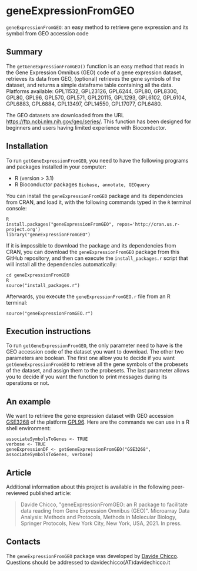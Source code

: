 # geneExpressionFromGEO #

`geneExpressionFromGEO`: an easy method to retrieve gene expression and its symbol from GEO accession code

## Summary ##

The `getGeneExpressionFromGEO()` function is an easy method that reads in the Gene Expression Omnibus (GEO) code of a gene expression dataset, retrieves its data from GEO, (optional) retrieves the gene symbols of the dataset, and returns a simple dataframe table containing all the data. Platforms available: GPL11532, GPL23126, GPL6244, GPL80, GPL8300, GPL80, GPL96, GPL570, GPL571, GPL20115, GPL1293,  GPL6102, GPL6104, GPL6883, GPL6884, GPL13497, GPL14550, GPL17077, GPL6480. 

The GEO datasets are downloaded from the URL <https://ftp.ncbi.nlm.nih.gov/geo/series/>.
This function has been designed for beginners and users having limited experience with Bioconductor.

## Installation ##

To run `getGeneExpressionFromGEO`, you need to have the following programs and packages installed in your computer:

* R (version > 3.1)
* R Bioconductor packages `Biobase, annotate, GEOquery`

You can install the `geneExpressionFromGEO` package and its dependencies from CRAN, and load it, with the following commands typed in the `R` terminal console:

    R
    install.packages("geneExpressionFromGEO", repos='http://cran.us.r-project.org')
    library("geneExpressionFromGEO")
    
If it is impossible to download the package and its dependencies from CRAN, you can download the `geneExpressionFromGEO` package from this GitHub repository, and then can execute the `install_packages.r` script that will install all the dependencies automatically:

    cd geneExpressionFromGEO
    R
    source("install_packages.r")
    
Afterwards,  you execute the `geneExpressionFromGEO.r` file from an R terminal:

    source("geneExpressionFromGEO.r")

## Execution instructions ##

To run `getGeneExpressionFromGEO`, the only parameter need to have is the GEO accession code of the dataset you want to download.
The other two parameters are boolean. The first one allow you to decide if you want `getGeneExpressionFromGEO` to retrieve all the gene symbols of the probesets of the dataset, and assign them to the probesets.
The last parameter allows you to decide if you want the function to print messages during its operations or not.

## An example ##

We want to retrieve the gene expression dataset with GEO accession [GSE3268](https://www.ncbi.nlm.nih.gov/geo/query/acc.cgi?acc=GSE3268)  of the platform [GPL96](https://www.ncbi.nlm.nih.gov/geo/query/acc.cgi?acc=GPL96). Here are the commands we can use in a R shell environment:
    
    associateSymbolsToGenes <- TRUE
    verbose <- TRUE
    geneExpressionDF <- getGeneExpressionFromGEO("GSE3268",  associateSymbolsToGenes, verbose)
    
## Article
Additional information about this project is available in the following peer-reviewed published article:

> Davide Chicco, "geneExpressionFromGEO: an R package to facilitate data reading from Gene Expression Omnibus (GEO)". Microarray Data Analysis: Methods and Protocols, Methods in Molecular Biology, Springer Protocols, New York City, New York, USA, 2021. In press.
    
## Contacts ##

The `geneExpressionFromGEO` package was developed by [Davide Chicco](https://www.DavideChicco.it). Questions should be
addressed to davidechicco(AT)davidechicco.it

